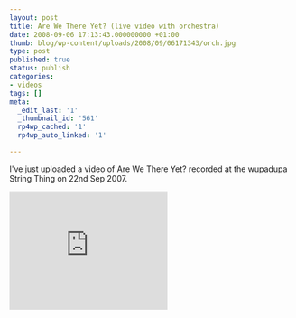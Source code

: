 ```yaml
---
layout: post
title: Are We There Yet? (live video with orchestra)
date: 2008-09-06 17:13:43.000000000 +01:00
thumb: blog/wp-content/uploads/2008/09/06171343/orch.jpg
type: post
published: true
status: publish
categories:
- videos
tags: []
meta:
  _edit_last: '1'
  _thumbnail_id: '561'
  rp4wp_cached: '1'
  rp4wp_auto_linked: '1'

---
```

<p>I've just uploaded a video of Are We There Yet? recorded at the wupadupa String Thing on 22nd Sep 2007.<br />

<div class="embed-responsive embed-responsive-16by9" id="videoPlayer"><iframe width="280" height="210" src="http://www.youtube.com/embed/ZQD5HRoMvSw" frameborder="0" allowfullscreen></iframe></div>   							    

